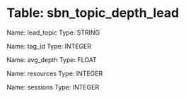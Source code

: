 Table: sbn_topic_depth_lead
===========================

Name: lead_topic
Type: STRING

Name: tag_id
Type: INTEGER

Name: avg_depth
Type: FLOAT

Name: resources
Type: INTEGER

Name: sessions
Type: INTEGER


